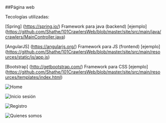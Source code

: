 ##Página web

Tecologías utilizadas:

[Spring] (https://spring.io/) Framework para java (backend) [ejemplo] (https://github.com/Shathe/101CrawlersWeb/blob/master/site/src/main/java/crawlers/MainController.java)

[AngularJS] (https://angularjs.org/) Framework para JS (frontend) [ejemplo] (https://github.com/Shathe/101CrawlersWeb/blob/master/site/src/main/resources/static/js/app.js)

[Bootstrap] (http://getbootstrap.com/) Framework para CSS [ejemplo] (https://github.com/Shathe/101CrawlersWeb/blob/master/site/src/main/resources/templates/index.html)

![Home](https://github.com/Shathe/101CrawlersWeb/blob/master/site/home.png)

![Inicio sesión](https://github.com/Shathe/101CrawlersWeb/blob/master/site/inicio%20sesion.png)

![Registro](https://github.com/Shathe/101CrawlersWeb/blob/master/site/registro.png)

![Quienes somos](https://github.com/Shathe/101CrawlersWeb/blob/master/site/quienes_somos.png)

